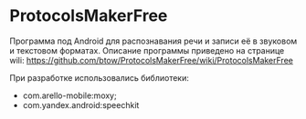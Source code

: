 # ProtocolsMakerFree
Программа под Android для распознавания речи и записи её в звуковом и текстовом форматах.
Описание программы приведено на странице wili: https://github.com/btow/ProtocolsMakerFree/wiki/ProtocolsMakerFree

При разработке использовались библиотеки:
- com.arello-mobile:moxy;
- com.yandex.android:speechkit
